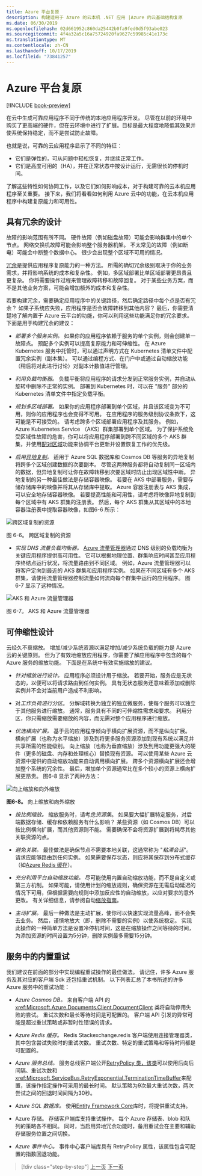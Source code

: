 ```yaml
---
title: Azure 平台复原
description: 构建适用于 Azure 的云本机 .NET 应用 |Azure 的云基础结构复原
ms.date: 06/30/2019
ms.openlocfilehash: 02d661952c860da25442b0fa9fed0d5f93abe023
ms.sourcegitcommit: 4f4a32a5c16a75724920fa9627c59985c41e173c
ms.translationtype: MT
ms.contentlocale: zh-CN
ms.lasthandoff: 10/17/2019
ms.locfileid: "73841257"
---
```

# <a name="azure-platform-resiliency"></a>Azure 平台复原

[!INCLUDE [book-preview](../../../includes/book-preview.md)]

在云中生成可靠应用程序不同于传统的本地应用程序开发。 尽管在以前的环境中购买了更高端的硬件，但在云环境中进行了扩展。目标是最大程度地降低其效果并使系统保持稳定，而不是尝试防止故障。

也就是说，可靠的云应用程序显示了不同的特征：

- 它们是弹性的，可从问题中轻松恢复，并继续正常工作。
- 它们是高度可用的（HA），并在正常状态中按设计运行，无需很长的停机时间。

了解这些特性如何协同工作，以及它们如何影响成本，对于构建可靠的云本机应用程序至关重要。 接下来，我们将看看如何利用 Azure 云中的功能，在云本机应用程序中构建复原能力和可用性。

## <a name="design-with-redundancy"></a>具有冗余的设计

故障的影响范围有所不同。 硬件故障（例如磁盘故障）可能会影响群集中的单个节点。 网络交换机故障可能会影响整个服务器机架。 不太常见的故障（例如断电）可能会中断整个数据中心。 很少会出现整个区域不可用的情况。

[冗余](https://docs.microsoft.com/azure/architecture/guide/design-principles/redundancy)是提供应用程序复原能力的一种方法。 所需的确切冗余级别取决于你的业务需求，并将影响系统的成本和复杂性。 例如，多区域部署比单区域部署更昂贵且更复杂。 你将需要操作过程来管理故障转移和故障回复。 对于某些业务方案，而不是其他业务方案，可能会增加额外的成本和复杂性。

若要构建冗余，需要确定应用程序中的关键路径，然后确定路径中每个点是否有冗余？ 如果子系统应失败，应用程序是否会故障转移到其他内容？ 最后，你需要清楚地了解内置于 Azure 云平台的功能，你可以利用这些功能满足你的冗余要求。 下面是用于构建冗余的建议：

- *部署多个服务实例。* 如果你的应用程序依赖于服务的单个实例，则会创建单一故障点。 预配多个实例可以提高复原能力和可伸缩性。 在 Azure Kubernetes 服务中托管时，可以通过声明方式在 Kubernetes 清单文件中配置冗余实例（副本集）。 可以通过编程方式、在门户中或通过自动缩放功能（稍后将对此进行讨论）对副本计数值进行管理。

- *利用负载均衡器。* 负载平衡将应用程序的请求分发到正常服务实例，并自动从旋转中删除不正常的实例。 部署到 Kubernetes 时，可以在 "服务" 部分的 Kubernetes 清单文件中指定负载平衡。

- *规划多区域部署。* 如果你的应用程序部署到单个区域，并且该区域变为不可用，则你的应用程序也会变得不可用。 在应用程序的服务级别协议条款下，这可能是不可接受的。 请考虑跨多个区域部署应用程序及其服务。 例如，Azure Kubernetes Service （AKS）群集部署到单个区域。 为了保护系统免受区域性故障的危害，你可以将应用程序部署到跨不同区域的多个 AKS 群集，并使用[配对区域](https://buildazure.com/2017/01/06/azure-region-pairs-explained/)功能来协调平台更新并设置恢复工作的优先级。

- *启用[异地复制](https://docs.microsoft.com/azure/sql-database/sql-database-active-geo-replication)。* 适用于 Azure SQL 数据库和 Cosmos DB 等服务的异地复制将跨多个区域创建数据的次要副本。 尽管这两种服务都将自动复制同一区域内的数据，但异地复制可让你在故障转移到次要区域时防止出现区域性中断。 异地复制的另一种最佳做法是存储容器映像。 若要在 AKS 中部署服务，需要存储存储库中的映像并将其从存储库中提取。 Azure 容器注册表与 AKS 集成，可以安全地存储容器映像。 若要提高性能和可用性，请考虑将映像异地复制到每个区域中有 AKS 群集的注册表。 然后，每个 AKS 群集从其区域中的本地容器注册表中提取容器映像，如图6-6 所示：

![跨区域复制的资源](./media/replicated-resources.png)

图 6-6。 跨区域复制的资源

- *实现 DNS 流量负载均衡器。* [Azure 流量管理器](https://docs.microsoft.com/azure/traffic-manager/traffic-manager-overview)通过 DNS 级别的负载均衡为关键应用程序提供高可用性。 它可以根据地理位置、群集响应时间甚至应用程序终结点运行状况，将流量路由到不同区域。 例如，Azure 流量管理器可以将客户定向到最近的 AKS 群集和应用程序实例。 如果在不同区域有多个 AKS 群集，请使用流量管理器控制流量如何流向每个群集中运行的应用程序。 图6-7 显示了这种情况。

![AKS 和 Azure 流量管理器](./media/aks-traffic-manager.png)

图 6-7。 AKS 和 Azure 流量管理器

## <a name="design-for-scalability"></a>可伸缩性设计

云经久不衰缩放。 增加/减少系统资源以满足增加/减少系统负载的能力是 Azure 云的关键原则。 但为了有效地缩放应用程序，你需要了解应用程序中包含的每个 Azure 服务的缩放功能。  下面是在系统中有效实施缩放的建议。

- *针对缩放进行设计。* 应用程序必须设计用于缩放。 若要开始，服务应是无状态的，以便可以将请求路由到任何实例。 具有无状态服务还意味着添加或删除实例并不会对当前用户造成不利影响。

- 对*工作负荷进行分区*。 分解域转换为独立的独立微服务，使每个服务可以独立于其他服务进行缩放。 通常，服务具有不同的可伸缩性需求和要求。 利用分区，你只需缩放需要缩放的内容，而无需对整个应用程序进行缩放。

- *优选横向扩展。* 基于云的应用程序倾向于横向扩展资源，而不是纵向扩展。 横向扩展（也称为水平缩放）涉及到将更多服务资源添加到现有系统以满足并共享所需的性能级别。 向上缩放（也称为垂直缩放）涉及到用功能更强大的硬件（更多的磁盘、内存和处理核心）替换现有资源。 可以使用某些 Azure 云资源中提供的自动缩放功能来自动调用横向扩展。 跨多个资源横向扩展还会增加整个系统的冗余性。 最后，增加单个资源通常比在多个较小的资源上横向扩展更昂贵。 图6-8 显示了两种方法：

![向上缩放和向外缩放](./media/scale-up-scale-out.png)

**图6-8。** 向上缩放和向外缩放

- *按比例缩放。* 缩放服务时，请考虑*资源集*。 如果要大幅扩展特定服务，对后端数据存储、缓存和依赖服务有什么影响？ 某些资源（如 Cosmos DB）可以按比例横向扩展，而其他资源则不能。 需要确保不会将资源扩展到将耗尽其他关联资源的点。

- *避免关联。* 最佳做法是确保节点不需要本地关联，这通常称为 "*粘滞会话*"。 请求应能够路由到任何实例。 如果需要保存状态，则应将其保存到分布式缓存（如[Azure Redis 缓存](https://azure.microsoft.com/services/cache/)）。

- *充分利用平台自动缩放功能。* 尽可能使用内置自动缩放功能，而不是自定义或第三方机制。 如果可能，请使用计划的缩放规则，确保资源在无需启动延迟的情况下可用，但根据需要向规则中添加反应性的自动缩放，以应对要求的意外更改。 有关详细信息，请参阅自动[缩放指南](https://docs.microsoft.com/azure/architecture/best-practices/auto-scaling)。

- *主动扩展。* 最后一种做法是主动扩展，使你可以快速实现流量高峰，而不会失去业务。 然后，谨慎地放大（即，删除不需要的实例）以使系统稳定。 实现此操作的一种简单方法是设置冷停机时间，这是在缩放操作之间等待的时间，为添加资源的时间设置为5分钟，删除实例最多需要15分钟。

## <a name="built-in-retry-in-services"></a>服务中的内置重试

我们建议在前面的部分中实现编程重试操作的最佳做法。 请记住，许多 Azure 服务及其对应的客户端 Sdk 还包括重试机制。 以下列表汇总了本书所述的许多 Azure 服务中的重试功能：

- *Azure Cosmos DB。* 来自客户端 API 的 <xref:Microsoft.Azure.Documents.Client.DocumentClient> 类将自动停用失败的尝试。 重试次数和最长等待时间是可配置的。 客户端 API 引发的异常可能是超过重试策略或非暂时性错误的请求。

- *Azure Redis 缓存。* Redis Stackexchange.redis 客户端使用连接管理器类，其中包含尝试失败时的重试次数。 重试次数、特定的重试策略和等待时间都是可配置的。

- *Azure 服务总线。* 服务总线客户端公开[RetryPolicy 类，该类](xref:Microsoft.ServiceBus.RetryPolicy)可以使用后向后间隔、重试次数和 <xref:Microsoft.ServiceBus.RetryExponential.TerminationTimeBuffer>来配置，该操作指定操作可采用的最长时间。 默认策略为9次最大重试次数，两次尝试之间的回退时间间隔为30秒。

- *Azure SQL 数据库。* 使用[Entity Framework Core](https://docs.microsoft.com/ef/core/miscellaneous/connection-resiliency)库时，将提供重试支持。

- Azure 存储。 存储客户端库支持重试操作。 每个 Azure 存储表、blob 和队列的策略各不相同。 同时，当启用异地冗余功能时，备用重试会在主要和辅助存储服务位置之间切换。

- *Azure 事件中心。* 事件中心客户端库具有 RetryPolicy 属性，该属性包含可配置的指数回退功能。

>[!div class="step-by-step"]
>[上一页](application-resiliency-patterns.md)
>[下一页](resilient-communications.md)
